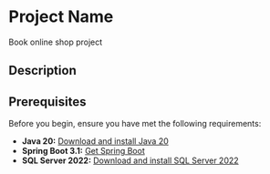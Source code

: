 # Project Name

Book online shop project 

## Description



## Prerequisites

Before you begin, ensure you have met the following requirements:

- **Java 20:** [Download and install Java 20](https://www.oracle.com/java/technologies/javase-downloads.html)
- **Spring Boot 3.1:** [Get Spring Boot](https://spring.io/projects/spring-boot)
- **SQL Server 2022:** [Download and install SQL Server 2022](https://www.microsoft.com/en-us/sql-server/sql-server-downloads)

##
